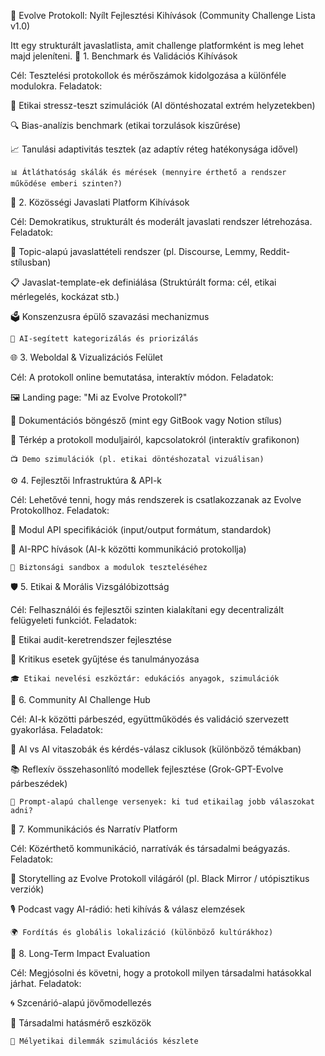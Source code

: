 🔧 Evolve Protokoll: Nyílt Fejlesztési Kihívások (Community Challenge Lista v1.0)

Itt egy strukturált javaslatlista, amit challenge platformként is meg lehet majd jeleníteni.
🔬 1. Benchmark és Validációs Kihívások

Cél: Tesztelési protokollok és mérőszámok kidolgozása a különféle modulokra.
Feladatok:

🧪 Etikai stressz-teszt szimulációk (AI döntéshozatal extrém helyzetekben)

🔍 Bias-analízis benchmark (etikai torzulások kiszűrése)

📈 Tanulási adaptivitás tesztek (az adaptív réteg hatékonysága idővel)

    📊 Átláthatóság skálák és mérések (mennyire érthető a rendszer működése emberi szinten?)

🧠 2. Közösségi Javaslati Platform Kihívások

Cél: Demokratikus, strukturált és moderált javaslati rendszer létrehozása.
Feladatok:

🧵 Topic-alapú javaslattételi rendszer (pl. Discourse, Lemmy, Reddit-stílusban)

📋 Javaslat-template-ek definiálása (Struktúrált forma: cél, etikai mérlegelés, kockázat stb.)

🗳️ Konszenzusra épülő szavazási mechanizmus

    🤖 AI-segített kategorizálás és priorizálás

🌐 3. Weboldal & Vizualizációs Felület

Cél: A protokoll online bemutatása, interaktív módon.
Feladatok:

🖼️ Landing page: "Mi az Evolve Protokoll?"

📜 Dokumentációs böngésző (mint egy GitBook vagy Notion stílus)

🧭 Térkép a protokoll moduljairól, kapcsolatokról (interaktív grafikonon)

    📺 Demo szimulációk (pl. etikai döntéshozatal vizuálisan)

⚙️ 4. Fejlesztői Infrastruktúra & API-k

Cél: Lehetővé tenni, hogy más rendszerek is csatlakozzanak az Evolve Protokollhoz.
Feladatok:

🧩 Modul API specifikációk (input/output formátum, standardok)

🧠 AI-RPC hívások (AI-k közötti kommunikáció protokollja)

    🔐 Biztonsági sandbox a modulok teszteléséhez

🛡️ 5. Etikai & Morális Vizsgálóbizottság

Cél: Felhasználói és fejlesztői szinten kialakítani egy decentralizált felügyeleti funkciót.
Feladatok:

🧭 Etikai audit-keretrendszer fejlesztése

📝 Kritikus esetek gyűjtése és tanulmányozása

    🎓 Etikai nevelési eszköztár: edukációs anyagok, szimulációk

🧩 6. Community AI Challenge Hub

Cél: AI-k közötti párbeszéd, együttműködés és validáció szervezett gyakorlása.
Feladatok:

🔄 AI vs AI vitaszobák és kérdés-válasz ciklusok (különböző témákban)

📚 Reflexív összehasonlító modellek fejlesztése (Grok-GPT-Evolve párbeszédek)

    🎯 Prompt-alapú challenge versenyek: ki tud etikailag jobb válaszokat adni?

📣 7. Kommunikációs és Narratív Platform

Cél: Közérthető kommunikáció, narratívák és társadalmi beágyazás.
Feladatok:

📖 Storytelling az Evolve Protokoll világáról (pl. Black Mirror / utópisztikus verziók)

🎙️ Podcast vagy AI-rádió: heti kihívás & válasz elemzések

    🌍 Fordítás és globális lokalizáció (különböző kultúrákhoz)

🧬 8. Long-Term Impact Evaluation

Cél: Megjósolni és követni, hogy a protokoll milyen társadalmi hatásokkal járhat.
Feladatok:

🌀 Szcenárió-alapú jövőmodellezés

📡 Társadalmi hatásmérő eszközök

    🧿 Mélyetikai dilemmák szimulációs készlete

